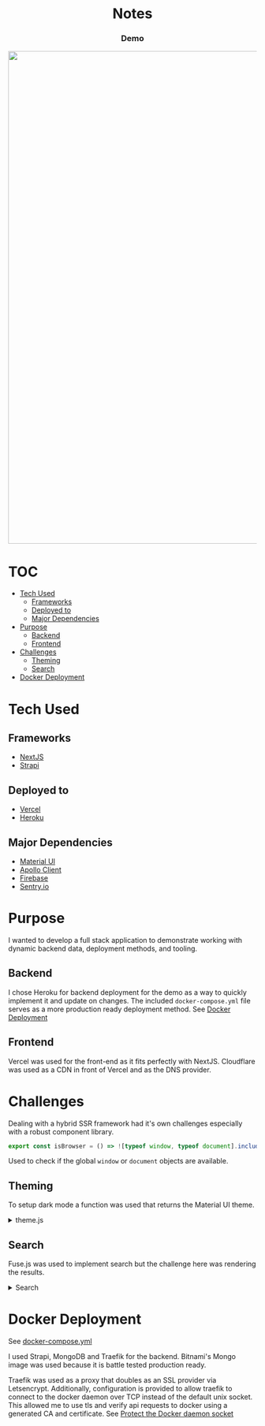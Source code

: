 <h1 align="center">Notes</h1>

<h3 align="center">
  <a src="http://notes-frontend.vercel.app/">Demo</a>
</h3>

<img width="1000px" align="center" src="https://i.imgur.com/lA5ar2z.png" />

<h1>TOC</h1>

- [Tech Used](#tech-used)
  - [Frameworks](#frameworks)
  - [Deployed to](#deployed-to)
  - [Major Dependencies](#major-dependencies)
- [Purpose](#purpose)
  - [Backend](#backend)
  - [Frontend](#frontend)
- [Challenges](#challenges)
  - [Theming](#theming)
  - [Search](#search)
- [Docker Deployment](#docker-deployment)

# Tech Used

## Frameworks

- [NextJS](https://nextjs.org/)
- [Strapi](https://strapi.io/)

## Deployed to

- [Vercel](https://vercel.com/)
- [Heroku](https://www.heroku.com/)

## Major Dependencies

- [Material UI](https://material-ui.com/)
- [Apollo Client](https://www.apollographql.com/docs/react/)
- [Firebase](https://firebase.google.com/)
- [Sentry.io](https://sentry.io/welcome/)

# Purpose

I wanted to develop a full stack application to demonstrate working with dynamic backend data, deployment methods, and tooling.

## Backend

I chose Heroku for backend deployment for the demo as a way to quickly implement it and update on changes. The included `docker-compose.yml` file serves as a more production ready deployment method. See [Docker Deployment](#docker-deployment)

## Frontend

Vercel was used for the front-end as it fits perfectly with NextJS. Cloudflare was used as a CDN in front of Vercel and as the DNS provider.

# Challenges

Dealing with a hybrid SSR framework had it's own challenges especially with a robust component library.

```javascript
export const isBrowser = () => ![typeof window, typeof document].includes("undefined");
```

Used to check if the global `window` or `document` objects are available.

## Theming

To setup dark mode a function was used that returns the Material UI theme.

<details>
  <summary>theme.js</summary>

```javascript
/**
 * Generates a Material UI theme given two colors and a pallete type.
 * @param {string} mainPrimaryColor Hex formatted color used as the primary color
 * @param {string} mainSecondaryColor Hex formatted color used as the secondary color
 * @param {string} palletType "dark" | "light"
 */

import { createMuiTheme } from "@material-ui/core";

function myTheme(mainPrimaryColor, mainSecondaryColor, palletType) {
  const theme = createMuiTheme({
    palette: {
      type: palletType,
      primary: {
        main: mainPrimaryColor,
      },
      secondary: {
        main: mainSecondaryColor,
      },
    },
    overrides: {
      MuiCard: {
        root: {
          margin: 4,
        },
      },
    },
  });

  return theme;
}

export default myTheme;
```

</details>

## Search

Fuse.js was used to implement search but the challenge here was rendering the results.

<details>
  <summary>Search</summary>

I ended up using a ternary to check for search input and render the results of the search or data returned from the query if not searching.

```javascript
const { data, error, loading } = useQuery(GET_NOTES, {
  client: authClient,
});
const debouncedSearchInput = useDebounce(searchInput, 500);

const searchResults = debouncedSearchInput ? results.map((result) => result.item) : data.notes;
```

</details>

# Docker Deployment

See [docker-compose.yml](https://github.com/insuusvenerati/notes-backend/blob/master/docker-compose.yml)

I used Strapi, MongoDB and Traefik for the backend. Bitnami's Mongo image was used because it is battle tested production ready.

Traefik was used as a proxy that doubles as an SSL provider via Letsencrypt. Additionally, configuration is provided to allow traefik to connect to the docker daemon over TCP instead of the default unix socket. This allowed me to use tls and verify api requests to docker using a generated CA and certificate. See [Protect the Docker daemon socket](https://docs.docker.com/engine/security/https/)
